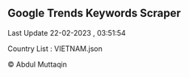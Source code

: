 

## Google Trends Keywords Scraper 
 
Last Update 22-02-2023 , 03:51:54

Country List :
VIETNAM.json



© Abdul Muttaqin 
